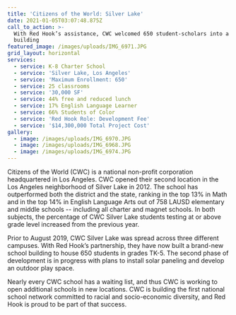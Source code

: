 ```yaml
---
title: 'Citizens of the World: Silver Lake'
date: 2021-01-05T03:07:48.875Z
call_to_action: >-
  With Red Hook’s assistance, CWC welcomed 650 student-scholars into a brand new
  building
featured_image: /images/uploads/IMG_6971.JPG
grid_layout: horizontal
services:
  - service: K-8 Charter School
  - service: 'Silver Lake, Los Angeles'
  - service: 'Maximum Enrollment: 650'
  - service: 25 classrooms
  - service: '30,000 SF'
  - service: 44% free and reduced lunch
  - service: 17% English Language Learner
  - service: 66% Students of Color
  - service: 'Red Hook Role: Development Fee'
  - service: '$14,300,000 Total Project Cost'
gallery:
  - image: /images/uploads/IMG_6970.JPG
  - image: /images/uploads/IMG_6968.JPG
  - image: /images/uploads/IMG_6974.JPG
---
```

Citizens of the World (CWC) is a national non-profit corporation headquartered in Los Angeles. CWC opened their second location in the Los Angeles neighborhood of Silver Lake in 2012. The school has outperformed both the district and the state, ranking in the top 13% in Math and in the top 14% in English Language Arts out of 758 LAUSD elementary and middle schools -- including all charter and magnet schools. In both subjects, the percentage of CWC Silver Lake students testing at or above grade level increased from the previous year. 

Prior to August 2019, CWC Silver Lake was spread across three different campuses. With Red Hook’s partnership, they have now built a brand-new school building to house 650 students in grades TK-5. The second phase of development is in progress with plans to install solar paneling and develop an outdoor play space.

Nearly every CWC school has a waiting list, and thus CWC is working to open additional schools in new locations. CWC is building the first national school network committed to racial and socio-economic diversity, and Red Hook is proud to be part of that success.
